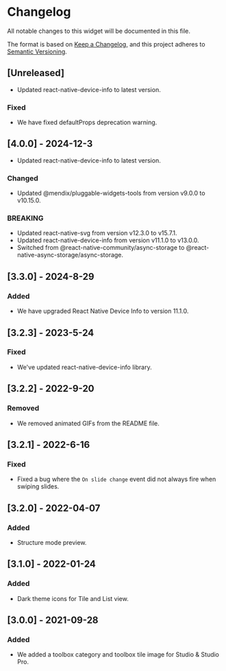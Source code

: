 # Changelog

All notable changes to this widget will be documented in this file.

The format is based on [Keep a Changelog](https://keepachangelog.com/en/1.0.0/), and this project adheres to [Semantic Versioning](https://semver.org/spec/v2.0.0.html).

## [Unreleased]

-   Updated react-native-device-info to latest version.

### Fixed

-   We have fixed defaultProps deprecation warning.

## [4.0.0] - 2024-12-3

-   Updated react-native-device-info to latest version.

### Changed

-   Updated @mendix/pluggable-widgets-tools from version v9.0.0 to v10.15.0.

### BREAKING

-   Updated react-native-svg from version v12.3.0 to v15.7.1.
-   Updated react-native-device-info from version v11.1.0 to v13.0.0.
-   Switched from @react-native-community/async-storage to @react-native-async-storage/async-storage.

## [3.3.0] - 2024-8-29

### Added

-   We have upgraded React Native Device Info to version 11.1.0.

## [3.2.3] - 2023-5-24

### Fixed

-   We've updated react-native-device-info library.

## [3.2.2] - 2022-9-20

### Removed

-   We removed animated GIFs from the README file.

## [3.2.1] - 2022-6-16

### Fixed

-   Fixed a bug where the `On slide change` event did not always fire when swiping slides.

## [3.2.0] - 2022-04-07

### Added

-   Structure mode preview.

## [3.1.0] - 2022-01-24

### Added

-   Dark theme icons for Tile and List view.

## [3.0.0] - 2021-09-28

### Added

-   We added a toolbox category and toolbox tile image for Studio & Studio Pro.
